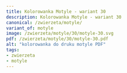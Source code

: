 ```yaml
---
title: Kolorowanka Motyle - wariant 30
description: Kolorowanka Motyle - wariant 30
canonical: /zwierzeta/motyle/
variant_of: motyle
image: /zwierzeta/motyle/30/motyle-30.svg
pdf: /zwierzeta/motyle/30/motyle-30.pdf
alt: "kolorowanka do druku motyle PDF"
tags:
- zwierzeta
- motyle
---
```

